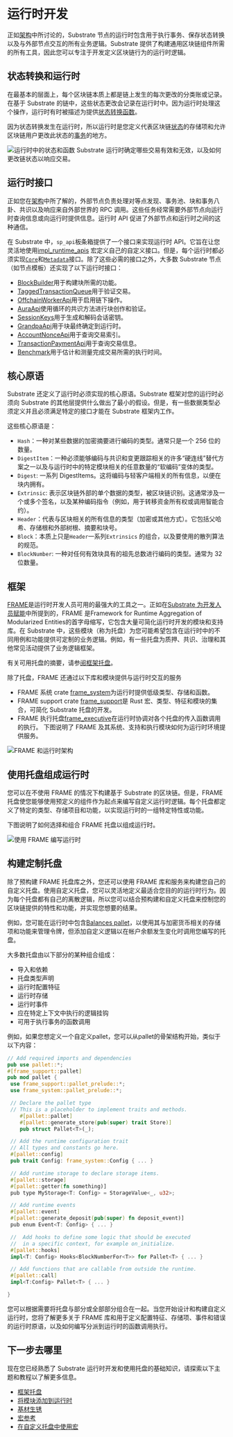 # 运行时开发

正如[架构](https://docs.substrate.io/fundamentals/architecture/)中所讨论的，Substrate 节点的运行时包含用于执行事务、保存状态转换以及与外部节点交互的所有业务逻辑。Substrate 提供了构建通用区块链组件所需的所有工具，因此您可以专注于开发定义区块链行为的运行时逻辑。

## 状态转换和运行时
在最基本的层面上，每个区块链本质上都是链上发生的每次更改的分类账或记录。在基于 Substrate 的链中，这些状态更改会记录在运行时中。因为运行时处理这个操作，运行时有时被描述为提供[状态转换函数](https://docs.substrate.io/reference/glossary/#state-transition-function-stf)。

因为状态转换发生在运行时，所以运行时是您定义代表区块链[状态](https://docs.substrate.io/reference/glossary/#state)的存储项和允许区块链用户更改此状态的[事务](https://docs.substrate.io/fundamentals/transaction-types/)的地方。


![运行时中的状态和函数](./assets/state-transition-function.avif)
Substrate 运行时确定哪些交易有效和无效，以及如何更改链状态以响应交易。

## 运行时接口

正如您在[架构](https://docs.substrate.io/fundamentals/architecture/)中所了解的，外部节点负责处理对等点发现、事务池、块和事务八卦、共识以及响应来自外部世界的 RPC 调用。这些任务经常需要外部节点向运行时查询信息或向运行时提供信息。运行时 API 促进了外部节点和运行时之间的这种通信。

在 Substrate 中，`sp_api`板条箱提供了一个接口来实现运行时 API。它旨在让您灵活地使用[impl_runtime_apis](https://paritytech.github.io/substrate/master/sp_api/macro.impl_runtime_apis.html) 宏定义自己的自定义接口。但是，每个运行时都必须实现[`Core`](https://paritytech.github.io/substrate/master/sp_api/trait.Core.html)和[`Metadata`](https://paritytech.github.io/substrate/master/sp_api/trait.Metadata.html)接口。除了这些必需的接口之外，大多数 Substrate 节点（如节点模板）还实现了以下运行时接口：

- [BlockBuilder](https://paritytech.github.io/substrate/master/sp_block_builder/trait.BlockBuilder.html)用于构建块所需的功能。
- [TaggedTransactionQueue](https://paritytech.github.io/substrate/master/sp_transaction_pool/runtime_api/trait.TaggedTransactionQueue.html)用于验证交易。
- [OffchainWorkerApi](https://paritytech.github.io/substrate/master/sp_offchain/trait.OffchainWorkerApi.html)用于启用链下操作。
- [AuraApi](https://paritytech.github.io/substrate/master/sp_consensus_aura/trait.AuraApi.html)使用循环的共识方法进行块创作和验证。
- [SessionKeys](https://paritytech.github.io/substrate/master/sp_session/trait.SessionKeys.html)用于生成和解码会话密钥。
- [GrandpaApi](https://paritytech.github.io/substrate/master/sp_finality_grandpa/trait.GrandpaApi.html)用于块最终确定到运行时。
- [AccountNonceApi](https://paritytech.github.io/substrate/master/frame_system_rpc_runtime_api/trait.AccountNonceApi.html)用于查询交易索引。
- [TransactionPaymentApi](https://paritytech.github.io/substrate/master/pallet_transaction_payment_rpc_runtime_api/trait.TransactionPaymentApi.html)用于查询交易信息。
- [Benchmark](https://paritytech.github.io/substrate/master/frame_benchmarking/trait.Benchmark.html)用于估计和测量完成交易所需的执行时间。

## 核心原语
Substrate 还定义了运行时必须实现的核心原语。Substrate 框架对您的运行时必须向 Substrate 的其他层提供什么做出了最小的假设。但是，有一些数据类型必须定义并且必须满足特定的接口才能在 Substrate 框架内工作。

这些核心原语是：

- `Hash`：一种对某些数据的加密摘要进行编码的类型。通常只是一个 256 位的数量。
- `DigestItem`：一种必须能够编码与共识和变更跟踪相关的许多“硬连线”替代方案之一以及与运行时中的特定模块相关的任意数量的“软编码”变体的类型。
- `Digest`: 一系列 DigestItems。这将编码与轻客户端相关的所有信息，以便在块内拥有。
- `Extrinsic`: 表示区块链外部的单个数据的类型，被区块链识别。这通常涉及一个或多个签名，以及某种编码指令（例如，用于转移资金所有权或调用智能合约）。
- `Header`：代表与区块相关的所有信息的类型（加密或其他方式）。它包括父哈希、存储根和外部树根、摘要和块号。
- `Block`：本质上只是`Header`一系列`Extrinsics` 的组合，以及要使用的散列算法的规范。
- `BlockNumber`: 一种对任何有效块具有的祖先总数进行编码的类型。通常为 32 位数量。

## 框架
[FRAME](https://docs.substrate.io/reference/glossary/#frame)是运行时开发人员可用的最强大的工具之一。正如在[Substrate 为开发人员赋能](https://docs.substrate.io/)中所提到的，FRAME 是Framework for Runtime Aggregation of Modularized Entities的首字母缩写，它包含大量可简化运行时开发的模块和支持库。在 Substrate 中，这些模块（称为托盘）为您可能希望包含在运行时中的不同用例和功能提供可定制的业务逻辑。例如，有一些托盘为质押、共识、治理和其他常见活动提供了业务逻辑框架。

有关可用托盘的摘要，请参[阅框架托盘](https://docs.substrate.io/reference/frame-pallets/)。

除了托盘，FRAME 还通过以下库和模块提供与运行时交互的服务

- FRAME 系统 crate [frame_system](https://paritytech.github.io/substrate/master/frame_system/index.html)为运行时提供低级类型、存储和函数。
- FRAME support crate [frame_support](https://paritytech.github.io/substrate/master/frame_support/index.html)是 Rust 宏、类型、特征和模块的集合，可简化 Substrate 托盘的开发。
- FRAME 执行托盘[frame_executive](https://paritytech.github.io/substrate/master/frame_executive/index.html)在运行时协调对各个托盘的传入函数调用的执行。
下图说明了 FRAME 及其系统、支持和执行模块如何为运行时环境提供服务。


![FRAME 和运行时架构](./assets/runtime-and-frame.avif)

## 使用托盘组成运行时
您可以在不使用 FRAME 的情况下构建基于 Substrate 的区块链。但是，FRAME 托盘使您能够使用预定义的组件作为起点来编写自定义运行时逻辑。每个托盘都定义了特定的类型、存储项目和功能，以实现运行时的一组特定特性或功能。

下图说明了如何选择和组合 FRAME 托盘以组成运行时。


![使用 FRAME 编写运行时](./assets/compose-runtime.avif)

## 构建定制托盘
除了预构建 FRAME 托盘库之外，您还可以使用 FRAME 库和服务来构建您自己的自定义托盘。使用自定义托盘，您可以灵活地定义最适合您目的的运行时行为。因为每个托盘都有自己的离散逻辑，所以您可以结合预构建和自定义托盘来控制您的区块链提供的特性和功能，并实现您想要的结果。

例如，您可能在运行时中包含[Balances pallet](https://github.com/paritytech/substrate/tree/master/frame/balances)，以使用其与加密货币相关的存储项和功能来管理令牌，但添加自定义逻辑以在帐户余额发生变化时调用您编写的托盘。

大多数托盘由以下部分的某种组合组成：
- 导入和依赖
- 托盘类型声明
- 运行时配置特征
- 运行时存储
- 运行时事件
- 应在特定上下文中执行的逻辑挂钩
- 可用于执行事务的函数调用

例如，如果您想定义一个自定义pallet，您可以从pallet的骨架结构开始，类似于以下内容：

```rust
// Add required imports and dependencies
pub use pallet::*;
#[frame_support::pallet]
pub mod pallet {
 use frame_support::pallet_prelude::*;
 use frame_system::pallet_prelude::*;

 // Declare the pallet type
 // This is a placeholder to implement traits and methods.
    #[pallet::pallet]
    #[pallet::generate_store(pub(super) trait Store)]
    pub struct Pallet<T>(_);

 // Add the runtime configuration trait
 // All types and constants go here.
 #[pallet::config]
 pub trait Config: frame_system::Config { ... }

 // Add runtime storage to declare storage items.
 #[pallet::storage]
 #[pallet::getter(fn something)]
 pub type MyStorage<T: Config> = StorageValue<_, u32>;

 // Add runtime events
 #[pallet::event]
 #[pallet::generate_deposit(pub(super) fn deposit_event)]
 pub enum Event<T: Config> { ... }

 //  Add hooks to define some logic that should be executed
 //  in a specific context, for example on_initialize.
 #[pallet::hooks]
 impl<T: Config> Hooks<BlockNumberFor<T>> for Pallet<T> { ... }

 // Add functions that are callable from outside the runtime.
 #[pallet::call]
 impl<T:Config> Pallet<T> { ... }

}
```

您可以根据需要将托盘与部分或全部部分组合在一起。当您开始设计和构建自定义运行时，您将了解更多关于 FRAME 库和用于定义配置特征、存储项、事件和错误的运行时原语，以及如何编写分派到运行时的函数调用执行。

## 下一步去哪里

现在您已经熟悉了 Substrate 运行时开发和使用托盘的基础知识，请探索以下主题和教程以了解更多信息。
- [框架托盘](https://docs.substrate.io/reference/frame-pallets/)
- [将模块添加到运行时](https://docs.substrate.io/tutorials/work-with-pallets/add-a-pallet/)
- [基材生锈](https://docs.substrate.io/fundamentals/rust-basics/)
- [宏参考](https://docs.substrate.io/reference/frame-macros/)
- [在自定义托盘中使用宏](https://docs.substrate.io/tutorials/work-with-pallets/use-macros-in-a-custom-pallet/)